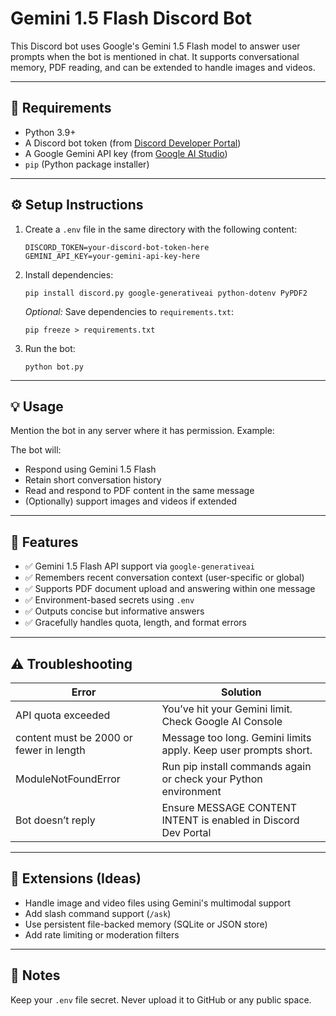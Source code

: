 # Gemini 1.5 Flash Discord Bot

This Discord bot uses Google's Gemini 1.5 Flash model to answer user prompts when the bot is mentioned in chat. It supports conversational memory, PDF reading, and can be extended to handle images and videos.

---

## 🧱 Requirements

- Python 3.9+
- A Discord bot token (from [Discord Developer Portal](https://discord.com/developers/applications))
- A Google Gemini API key (from [Google AI Studio](https://studio.google.ai))
- `pip` (Python package installer)
  
---

## ⚙️ Setup Instructions

1. Create a `.env` file in the same directory with the following content:

    ```
    DISCORD_TOKEN=your-discord-bot-token-here
    GEMINI_API_KEY=your-gemini-api-key-here
    ```

2. Install dependencies:

    ```
    pip install discord.py google-generativeai python-dotenv PyPDF2
    ```

    *Optional:* Save dependencies to `requirements.txt`:

    ```
    pip freeze > requirements.txt
    ```

3. Run the bot:

    ```
    python bot.py
    ```

---

## 💡 Usage

Mention the bot in any server where it has permission. Example:


The bot will:

- Respond using Gemini 1.5 Flash
- Retain short conversation history
- Read and respond to PDF content in the same message
- (Optionally) support images and videos if extended

---

## 🧠 Features

- ✅ Gemini 1.5 Flash API support via `google-generativeai`
- ✅ Remembers recent conversation context (user-specific or global)
- ✅ Supports PDF document upload and answering within one message
- ✅ Environment-based secrets using `.env`
- ✅ Outputs concise but informative answers
- ✅ Gracefully handles quota, length, and format errors

---

## ⚠️ Troubleshooting

| Error                      | Solution                                           |
|----------------------------|---------------------------------------------------|
| API quota exceeded          | You’ve hit your Gemini limit. Check Google AI Console |
| content must be 2000 or fewer in length | Message too long. Gemini limits apply. Keep user prompts short. |
| ModuleNotFoundError        | Run pip install commands again or check your Python environment |
| Bot doesn’t reply          | Ensure MESSAGE CONTENT INTENT is enabled in Discord Dev Portal |

---

## 🚀 Extensions (Ideas)

- Handle image and video files using Gemini's multimodal support
- Add slash command support (`/ask`)
- Use persistent file-backed memory (SQLite or JSON store)
- Add rate limiting or moderation filters

---

## 🔐 Notes

Keep your `.env` file secret. Never upload it to GitHub or any public space.

